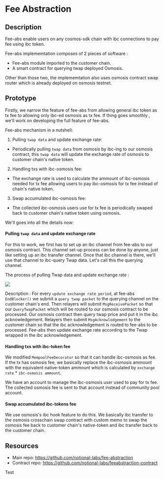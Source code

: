 # Fee Abstraction
 
## Description 

Fee-abs enable users on any cosmos-sdk chain with ibc connections to pay fee using ibc token.

Fee-abs implememtation composes of 2 pieces of software :
 - Fee-abs module imported to the customer chain.
 - A smart contract for querying twap deployed Osmosis. 

Other than those two, the implememtation also uses osmosis contract swap router which is already deployed on osmosis testnet. 

## Prototype

Firstly, we narrow the feature of fee-abs from allowing general ibc token as tx fee to allowing only ibc-ed osmosis as tx fee. If thing goes smoothly , we'll work on developing the full feature of fee-abs.

Fee-abs mechanism in a nutshell:
 1. Pulling `twap data` and update exchange rate: 
 - Periodically pulling `twap data` from osmosis by ibc-ing to our osmosis contract, this `twap data` will update the exchange rate of osmosis to customer chain's native token. 
 2. Handling txs with ibc-osmosis fee: 
 - The exchange rate is used to calculate the ammount of ibc-osmosis needed for tx fee allowing users to pay ibc-osmosis for tx fee instead of chain's native token.
 3. Swap accumulated ibc-osmosis fee:
 - The collected ibc-osmosis users use for tx fee is periodically swaped back to customer chain's native token using osmosis.

We'll goes into all the details now:

#### Pulling `twap data` and update exchange rate
For this to work, we first has to set up an ibc channel from fee-abs to our osmosis contract. This channel set-up process can be done by anyone, just like setting up an ibc transfer channel. Once that ibc channel is there, we'll use that channel to ibc-query Twap data. Let's call this the querying channel.

The process of pulling Twap data and update exchange rate :

![](https://i.imgur.com/sJA4yV7.png)

Description :
    For every `update exchange rate period`, at fee-abs `EndBlocker()` we submit a `query twap packet` to the querying channel on the customer chain's end. Then relayers will submit `MsgReceivePacket` so that our `QueryTwapPacket` which will be routed to our osmosis contract to be processed. Our osmosis contract then query twap price and put it in the ibc acknowledgement. Relayers then submit `MsgAcknowledgement` to the customer chain so that the ibc acknowledgement is routed to fee-abs to be processed. Fee-abs then update exchange rate according to the Twap wrapped in the ibc acknowledgement.

#### Handling txs with ibc-token fee
We modified `MempoolFeeDecorator` so that it can handle ibc-osmosis as fee. If the tx has osmosis fee, we basically replace the ibc-osmosis ammount with the equivalent native-token ammount which is calculated by `exchange rate` * `ibc-osmosis ammount`.

We have an account to manage the ibc-osmosis user used to pay for tx fee. The collected osmosis fee is sent to that account instead of community pool account.

#### Swap accumulated ibc-tokens fee
We use osmosis's ibc hook feature to do this. We basically ibc transfer to the osmosis crosschain swap contract with custom memo to swap the osmosis fee back to customer chain's native-token and ibc transfer back to the customer chain.

## Resources
 - Main repo: https://github.com/notional-labs/fee-abstraction
 - Contract repo: https://github.com/notional-labs/feeabstraction-contract

Test
